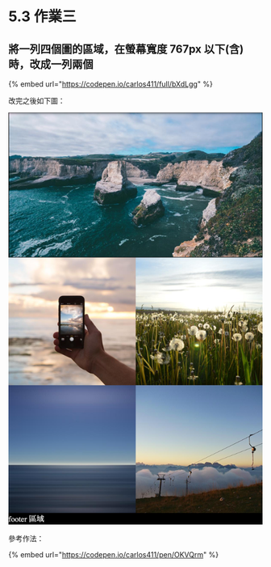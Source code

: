 # 5.3 作業三

## 將一列四個圖的區域，在螢幕寬度 767px 以下\(含\)時，改成一列兩個

{% embed url="https://codepen.io/carlos411/full/bXdLgg" %}

改完之後如下圖：

![&#x5C07;&#x4E00;&#x5217;&#x56DB;&#x500B;&#x5716;&#xFF0C;&#x5728; &#x87A2;&#x5E55;&#x5BEC;&#x5EA6; 767px &#x4EE5;&#x4E0B;\(&#x542B;\)&#x6642;&#xFF0C;&#x6539;&#x6210;&#x4E00;&#x5217;&#x5169;&#x500B;](../.gitbook/assets/tu-pian-gai-cheng-yi-lie-liang-ge.png)



參考作法：

{% embed url="https://codepen.io/carlos411/pen/OKVQrm" %}





